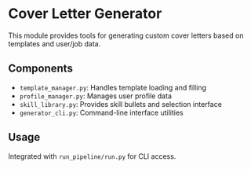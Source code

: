 # Cover Letter Generator

This module provides tools for generating custom cover letters based on templates and user/job data.

## Components
- `template_manager.py`: Handles template loading and filling
- `profile_manager.py`: Manages user profile data
- `skill_library.py`: Provides skill bullets and selection interface
- `generator_cli.py`: Command-line interface utilities

## Usage
Integrated with `run_pipeline/run.py` for CLI access.
